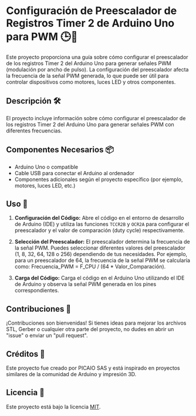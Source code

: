 # Configuración de Preescalador de Registros Timer 2 de Arduino Uno para PWM 🕒🔧

Este proyecto proporciona una guía sobre cómo configurar el preescalador de los registros Timer 2 del Arduino Uno para generar señales PWM (modulación por ancho de pulso). La configuración del preescalador afecta la frecuencia de la señal PWM generada, lo que puede ser útil para controlar dispositivos como motores, luces LED y otros componentes.

## Descripción 🛠️

El proyecto incluye información sobre cómo configurar el preescalador de los registros Timer 2 del Arduino Uno para generar señales PWM con diferentes frecuencias.

## Componentes Necesarios 📦

- Arduino Uno o compatible
- Cable USB para conectar el Arduino al ordenador
- Componentes adicionales según el proyecto específico (por ejemplo, motores, luces LED, etc.)

## Uso 📝

1. **Configuración del Código:** Abre el código en el entorno de desarrollo de Arduino (IDE) y utiliza las funciones `TCCR2B` y `OCR2A` para configurar el preescalador y el valor de comparación (duty cycle) respectivamente.

2. **Selección del Preescalador:** El preescalador determina la frecuencia de la señal PWM. Puedes seleccionar diferentes valores del preescalador (1, 8, 32, 64, 128 o 256) dependiendo de tus necesidades. Por ejemplo, para un preescalador de 64, la frecuencia de la señal PWM se calcularía como: Frecuencia_PWM = F_CPU / (64 * Valor_Comparación).

3. **Carga del Código:** Carga el código en el Arduino Uno utilizando el IDE de Arduino y observa la señal PWM generada en los pines correspondientes.

## Contribuciones 🚀

¡Contribuciones son bienvenidas! Si tienes ideas para mejorar los archivos STL, Gerber o cualquier otra parte del proyecto, no dudes en abrir un "issue" o enviar un "pull request".

## Créditos 🙌

Este proyecto fue creado por PICAIO SAS y está inspirado en proyectos similares de la comunidad de Arduino y impresión 3D.

## Licencia 📝

Este proyecto está bajo la licencia [MIT](LICENSE).
